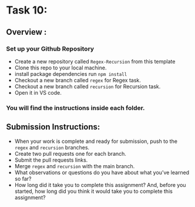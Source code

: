 # Task 10:

## Overview :


### Set up your Github Repository

- Create a new repository called `Regex-Recursion` from this template
- Clone this repo to your local machine.
- install package dependencies run `npm install`
- Checkout a new branch called `regex` for Regex task.
- Checkout a new branch called `recursion` for Recursion task.
- Open it in VS code.


### You will find the instructions inside each folder.


## Submission Instructions:
- When your work is complete and ready for submission, push to the `regex` and `recursion` branches.
- Create two pull requests one for each branch.
- Submit the pull requests links.
- Merge `regex` and `recursion` with the main branch.
- What observations or questions do you have about what you’ve learned so far?
- How long did it take you to complete this assignment? And, before you started, how long did you think it would take you to complete this assignment?